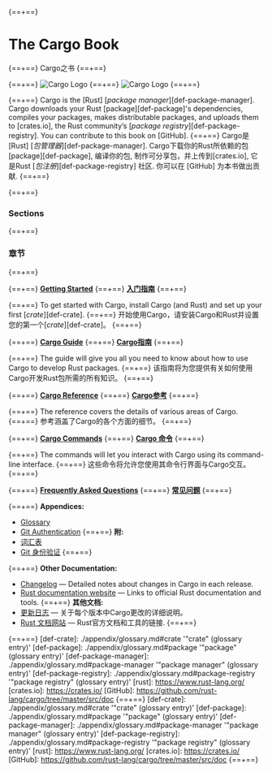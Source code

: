 {==+==}
# The Cargo Book
{==+==}
Cargo之书
{==+==}

{==+==}
![Cargo Logo](images/Cargo-Logo-Small.png)
{==+==}
![Cargo Logo](images/Cargo-Logo-Small.png)
{==+==}

{==+==}
Cargo is the [Rust] [*package manager*][def-package-manager]. Cargo downloads your Rust [package][def-package]'s
dependencies, compiles your packages, makes distributable packages, and uploads them to
[crates.io], the Rust community’s [*package registry*][def-package-registry]. You can contribute
to this book on [GitHub].
{==+==}
Cargo是 [Rust] [*包管理器*][def-package-manager]. Cargo下载你的Rust所依赖的包 [package][def-package],
 编译你的包, 制作可分享包，并上传到[crates.io], 它是Rust [*包注册*][def-package-registry] 社区. 
你可以在 [GitHub] 为本书做出贡献.
{==+==}

{==+==}
### Sections
{==+==}
### 章节
{==+==}

{==+==}
**[Getting Started](getting-started/index.md)**
{==+==}
**[入门指南](getting-started/index.md)**
{==+==}

{==+==}
To get started with Cargo, install Cargo (and Rust) and set up your first
[*crate*][def-crate].
{==+==}
开始使用Cargo，请安装Cargo和Rust并设置您的第一个[*crate*][def-crate]。
{==+==}

{==+==}
**[Cargo Guide](guide/index.md)**
{==+==}
**[Cargo指南](guide/index.md)**
{==+==}

{==+==}
The guide will give you all you need to know about how to use Cargo to develop
Rust packages.
{==+==}
该指南将为您提供有关如何使用Cargo开发Rust包所需的所有知识。
{==+==}

{==+==}
**[Cargo Reference](reference/index.md)**
{==+==}
**[Cargo参考](reference/index.md)**
{==+==}

{==+==}
The reference covers the details of various areas of Cargo.
{==+==}
参考涵盖了Cargo的各个方面的细节。
{==+==}

{==+==}
**[Cargo Commands](commands/index.md)**
{==+==}
**[Cargo 命令](commands/index.md)**
{==+==}

{==+==}
The commands will let you interact with Cargo using its command-line interface.
{==+==}
这些命令将允许您使用其命令行界面与Cargo交互。
{==+==}

{==+==}
**[Frequently Asked Questions](faq.md)**
{==+==}
**[常见问题](faq.md)**
{==+==}

{==+==}
**Appendices:**
* [Glossary](appendix/glossary.md)
* [Git Authentication](appendix/git-authentication.md)
{==+==}
**附:**
* [词汇表](appendix/glossary.md)
* [Git 身份验证](appendix/git-authentication.md)
{==+==}

{==+==}
**Other Documentation:**
* [Changelog](https://github.com/rust-lang/cargo/blob/master/CHANGELOG.md) —
  Detailed notes about changes in Cargo in each release.
* [Rust documentation website](https://doc.rust-lang.org/) — Links to official
  Rust documentation and tools.
{==+==}
**其他文档:**
* [更新日志](https://github.com/rust-lang/cargo/blob/master/CHANGELOG.md) —
  关于每个版本中Cargo更改的详细说明。
* [Rust 文档网站](https://doc.rust-lang.org/) —
  Rust官方文档和工具的链接.
{==+==}

{==+==}
[def-crate]:            ./appendix/glossary.md#crate            '"crate" (glossary entry)'
[def-package]:          ./appendix/glossary.md#package          '"package" (glossary entry)'
[def-package-manager]:  ./appendix/glossary.md#package-manager  '"package manager" (glossary entry)'
[def-package-registry]: ./appendix/glossary.md#package-registry '"package registry" (glossary entry)'
[rust]: https://www.rust-lang.org/
[crates.io]: https://crates.io/
[GitHub]: https://github.com/rust-lang/cargo/tree/master/src/doc
{==+==}
[def-crate]:            ./appendix/glossary.md#crate            '"crate" (glossary entry)'
[def-package]:          ./appendix/glossary.md#package          '"package" (glossary entry)'
[def-package-manager]:  ./appendix/glossary.md#package-manager  '"package manager" (glossary entry)'
[def-package-registry]: ./appendix/glossary.md#package-registry '"package registry" (glossary entry)'
[rust]: https://www.rust-lang.org/
[crates.io]: https://crates.io/
[GitHub]: https://github.com/rust-lang/cargo/tree/master/src/doc
{==+==}

